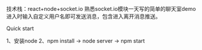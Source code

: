 技术栈：react+node+socket.io
熟悉socket.io模块一天写的简单的聊天室demo
进入时输入自定义用户名即可发送消息，包含进入离开消息推送。

Quick start

  1、安装node
  2、npm install -> node server -> npm start